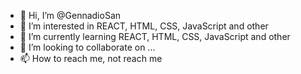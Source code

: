 - 👋 Hi, I’m @GennadioSan
- 👀 I’m interested in REACT, HTML, CSS, JavaScript and other
- 🌱 I’m currently learning REACT, HTML, CSS, JavaScript and other
- 💞️ I’m looking to collaborate on ...
- 📫 How to reach me, not reach me

<!---
GennadioSan/GennadioSan is a ✨ special ✨ repository because its `README.md` (this file) appears on your GitHub profile.
You can click the Preview link to take a look at your changes.
--->
